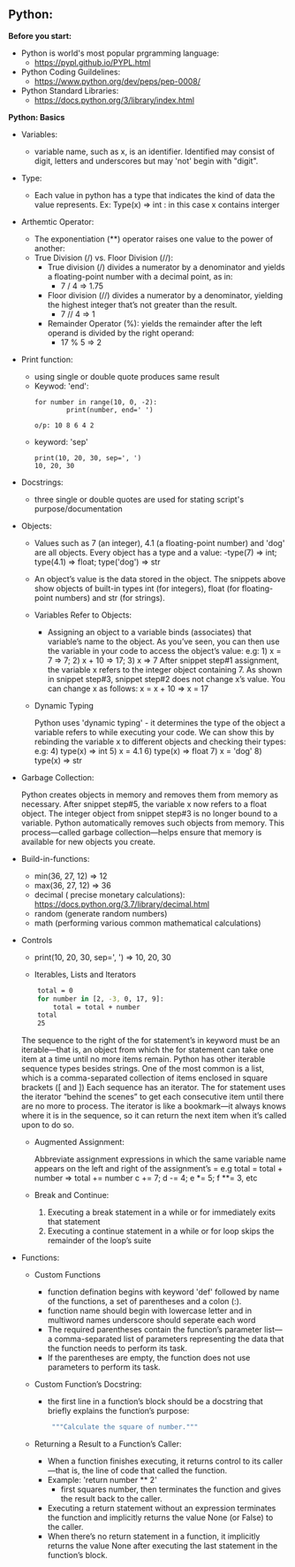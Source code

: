 ## Python: 

**Before you start:**
- Python is world's most popular prgramming language: 
    - https://pypl.github.io/PYPL.html
- Python Coding Guildelines:
  - https://www.python.org/dev/peps/pep-0008/
- Python Standard Libraries:
    - https://docs.python.org/3/library/index.html
    
**Python: Basics** 
- Variables:
  - variable name, such as x, is an identifier. Identified may consist of digit, letters and underscores but may 'not' begin with "digit". 
- Type:
  - Each value in python has a type that indicates the kind of data the value represents. 
    Ex: Type(x) => int : in this case x contains interger 

- Arthemtic Operator:
  -  The exponentiation (**) operator raises one value to the power of another:
  - True Division (/) vs. Floor Division (//):
    - True division (/) divides a numerator by a denominator and yields a floating-point number with a decimal point, as in:
       - 7 / 4 => 1.75
    - Floor division (//) divides a numerator by a denominator, yielding the highest integer that’s not greater than the result.
       - 7 // 4 => 1
    - Remainder Operator (%): yields the remainder after the left operand is divided by the right operand:
      - 17 % 5 => 2

- Print function:
  - using single or double quote produces same result
  - Keywod: 'end':
  	```
	for number in range(10, 0, -2):
       	    print(number, end=' ')
       
	o/p: 10 8 6 4 2
	```
  - keyword: 'sep'
  	```
	print(10, 20, 30, sep=', ')
	10, 20, 30
	```
- Docstrings:
  - three single or double quotes are used for stating script's purpose/documentation

- Objects:
  - Values such as 7 (an integer), 4.1 (a floating-point number) and 'dog' are all objects. Every object has a type and a value:
     -type(7) => int; type(4.1) => float; type('dog') => str
    
  - An object’s value is the data stored in the object. The snippets above show objects of built-in types int (for integers), 
    float (for floating-point numbers) and str (for strings).
    
  - Variables Refer to Objects: 
  
  	- Assigning an object to a variable binds (associates) that variable’s name to the object. As you’ve seen, 
	  you can then use the variable in your code to access the object’s value:
	  e.g: 	1) x = 7 => 7; 
	  	2) x + 10 => 17; 
		3) x => 7
	  After snippet step#1 assignment, the variable x refers to the integer object containing 7. 
	  As shown in snippet step#3, snippet step#2 does not change x’s value. You can change x as follows:
	  x = x + 10 => x = 17
	  
   - Dynamic Typing
   
    	Python uses 'dynamic typing' - it determines the type of the object a variable refers to while executing your code. 
	We can show this by rebinding the variable x to different objects and checking their types:
	e.g: 	4) type(x) => int
		5) x = 4.1 
		6) type(x) => float
		7) x = 'dog' 
		8) type(x) => str    

- Garbage Collection:

	Python creates objects in memory and removes them from memory as necessary. After snippet step#5, the variable x now refers to a float object. 
	The integer object from snippet step#3 is no longer bound to a variable. Python automatically removes such objects from memory. 
	This process—called garbage collection—helps ensure that memory is available for new objects you create.
	

- Build-in-functions:
    - min(36, 27, 12) => 12
    - max(36, 27, 12) => 36
    - decimal ( precise monetary calculations): 
    	https://docs.python.org/3.7/library/decimal.html
    - random (generate random numbers)
    - math (performing various common mathematical calculations)
    
    
 - Controls

    -  print(10, 20, 30, sep=', ') => 10, 20, 30
    
    -  Iterables, Lists and Iterators
	```sh
		total = 0
		for number in [2, -3, 0, 17, 9]:
		    total = total + number
		total
		25
	```
	
	The sequence to the right of the for statement’s in keyword must be an iterable—that is, an object from which the for statement can take 
	one item at a time until no more items remain. Python has other iterable sequence types besides strings. 
	One of the most common is a list, which is a comma-separated collection of items enclosed in square brackets ([ and ])
	Each sequence has an iterator. The for statement uses the iterator “behind the scenes” to get each consecutive item until there are no more to process. 
	The iterator is like a bookmark—it always knows where it is in the sequence, so it can return the next item when it’s called upon to do so. 

    - Augmented Assignment:
    
    	Abbreviate assignment expressions in which the same variable name appears on the left and right of the assignment’s =
	  e.g 	total = total + number => total += number 
	  	c += 7; d -= 4; e *= 5; f **= 3, etc
		
   - Break and Continue: 
   
       1) Executing a break statement in a while or for immediately exits that statement
       2) Executing a continue statement in a while or for loop skips the remainder of the loop’s suite

- Functions:


    - Custom Functions
  
		* function defination begins with keyword 'def' followed by name of the functions, a set of parentheses and a colon (:).
		* function name should begin with lowercase letter and in multiword names underscore should seperate each word
		* The required parentheses contain the function’s parameter list—a comma-separated list of parameters representing the data that the function needs to perform its task.
		*  If the parentheses are empty, the function does not use parameters to perform its task.

    - Custom Function’s Docstring:
    
		* the first line in a function’s block should be a docstring that briefly explains the function’s purpose:
			```sh
			 """Calculate the square of number."""
			 ```
		 
    - Returning a Result to a Function’s Caller:
  
		 * When a function finishes executing, it returns control to its caller—that is, the line of code that called the function.
		 * Example:  'return number ** 2'
			* first squares number, then terminates the function and gives the result back to the caller.
		 * Executing a return statement without an expression terminates the function and implicitly returns the value None (or False) to the caller.
		 * When there’s no return statement in a function, it implicitly returns the value None after executing the last statement in the function’s block.
	

